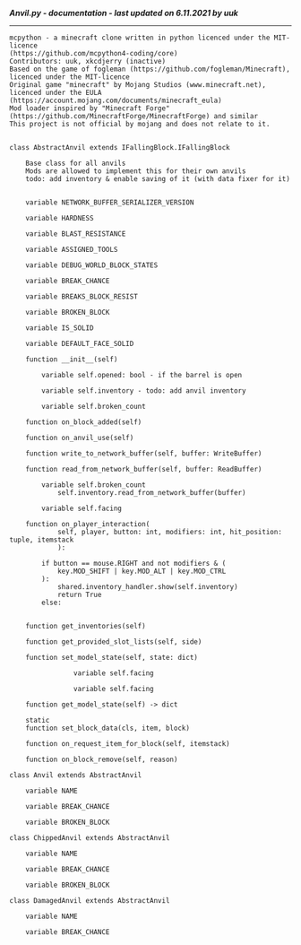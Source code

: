 ***Anvil.py - documentation - last updated on 6.11.2021 by uuk***
___

    mcpython - a minecraft clone written in python licenced under the MIT-licence 
    (https://github.com/mcpython4-coding/core)
    Contributors: uuk, xkcdjerry (inactive)
    Based on the game of fogleman (https://github.com/fogleman/Minecraft), licenced under the MIT-licence
    Original game "minecraft" by Mojang Studios (www.minecraft.net), licenced under the EULA
    (https://account.mojang.com/documents/minecraft_eula)
    Mod loader inspired by "Minecraft Forge" (https://github.com/MinecraftForge/MinecraftForge) and similar
    This project is not official by mojang and does not relate to it.


    class AbstractAnvil extends IFallingBlock.IFallingBlock
        
        Base class for all anvils
        Mods are allowed to implement this for their own anvils
        todo: add inventory & enable saving of it (with data fixer for it)


        variable NETWORK_BUFFER_SERIALIZER_VERSION

        variable HARDNESS

        variable BLAST_RESISTANCE

        variable ASSIGNED_TOOLS

        variable DEBUG_WORLD_BLOCK_STATES

        variable BREAK_CHANCE

        variable BREAKS_BLOCK_RESIST

        variable BROKEN_BLOCK

        variable IS_SOLID

        variable DEFAULT_FACE_SOLID

        function __init__(self)

            variable self.opened: bool - if the barrel is open

            variable self.inventory - todo: add anvil inventory

            variable self.broken_count

        function on_block_added(self)

        function on_anvil_use(self)

        function write_to_network_buffer(self, buffer: WriteBuffer)

        function read_from_network_buffer(self, buffer: ReadBuffer)

            variable self.broken_count
                self.inventory.read_from_network_buffer(buffer)

            variable self.facing

        function on_player_interaction(
                self, player, button: int, modifiers: int, hit_position: tuple, itemstack
                ):
                
            if button == mouse.RIGHT and not modifiers & (
                key.MOD_SHIFT | key.MOD_ALT | key.MOD_CTRL
            ):
                shared.inventory_handler.show(self.inventory)
                return True
            else:


        function get_inventories(self)

        function get_provided_slot_lists(self, side)

        function set_model_state(self, state: dict)

                    variable self.facing

                    variable self.facing

        function get_model_state(self) -> dict

        static
        function set_block_data(cls, item, block)

        function on_request_item_for_block(self, itemstack)

        function on_block_remove(self, reason)

    class Anvil extends AbstractAnvil

        variable NAME

        variable BREAK_CHANCE

        variable BROKEN_BLOCK

    class ChippedAnvil extends AbstractAnvil

        variable NAME

        variable BREAK_CHANCE

        variable BROKEN_BLOCK

    class DamagedAnvil extends AbstractAnvil

        variable NAME

        variable BREAK_CHANCE